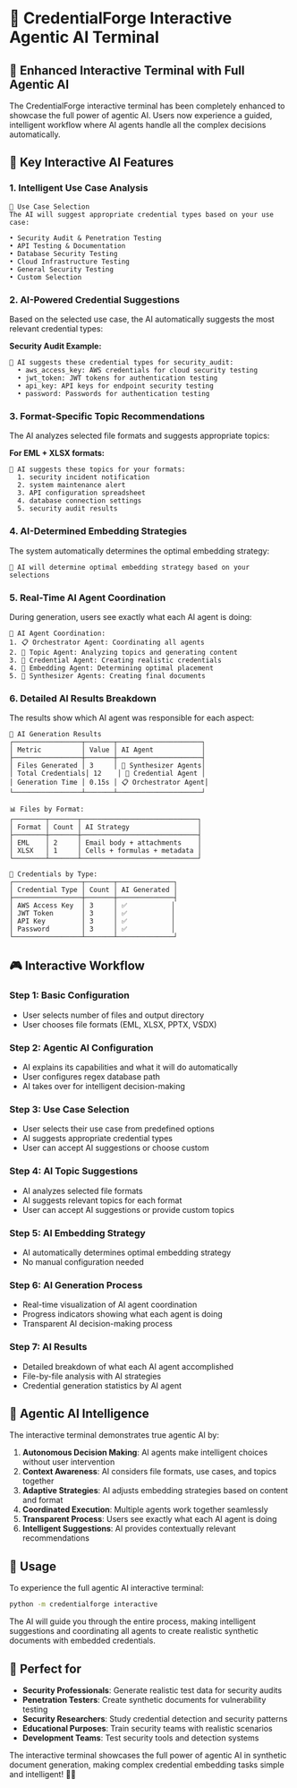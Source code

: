 # 🤖 CredentialForge Interactive Agentic AI Terminal

## 🎯 Enhanced Interactive Terminal with Full Agentic AI

The CredentialForge interactive terminal has been completely enhanced to showcase the full power of agentic AI. Users now experience a guided, intelligent workflow where AI agents handle all the complex decisions automatically.

## 🚀 Key Interactive AI Features

### 1. **Intelligent Use Case Analysis**
```
🎯 Use Case Selection
The AI will suggest appropriate credential types based on your use case:

• Security Audit & Penetration Testing
• API Testing & Documentation  
• Database Security Testing
• Cloud Infrastructure Testing
• General Security Testing
• Custom Selection
```

### 2. **AI-Powered Credential Suggestions**
Based on the selected use case, the AI automatically suggests the most relevant credential types:

**Security Audit Example:**
```
🤖 AI suggests these credential types for security_audit:
  • aws_access_key: AWS credentials for cloud security testing
  • jwt_token: JWT tokens for authentication testing
  • api_key: API keys for endpoint security testing
  • password: Passwords for authentication testing
```

### 3. **Format-Specific Topic Recommendations**
The AI analyzes selected file formats and suggests appropriate topics:

**For EML + XLSX formats:**
```
🤖 AI suggests these topics for your formats:
  1. security incident notification
  2. system maintenance alert
  3. API configuration spreadsheet
  4. database connection settings
  5. security audit results
```

### 4. **AI-Determined Embedding Strategies**
The system automatically determines the optimal embedding strategy:
```
🧠 AI will determine optimal embedding strategy based on your selections
```

### 5. **Real-Time AI Agent Coordination**
During generation, users see exactly what each AI agent is doing:

```
🧠 AI Agent Coordination:
1. 📋 Orchestrator Agent: Coordinating all agents
2. 🎯 Topic Agent: Analyzing topics and generating content
3. 🔑 Credential Agent: Creating realistic credentials
4. 📍 Embedding Agent: Determining optimal placement
5. 📄 Synthesizer Agents: Creating final documents
```

### 6. **Detailed AI Results Breakdown**
The results show which AI agent was responsible for each aspect:

```
🤖 AI Generation Results
┌─────────────────┬───────┬─────────────────────┐
│ Metric          │ Value │ AI Agent            │
├─────────────────┼───────┼─────────────────────┤
│ Files Generated │ 3     │ 📄 Synthesizer Agents│
│ Total Credentials│ 12    │ 🔑 Credential Agent │
│ Generation Time │ 0.15s │ 📋 Orchestrator Agent│
└─────────────────┴───────┴─────────────────────┘

📊 Files by Format:
┌────────┬───────┬─────────────────────────────┐
│ Format │ Count │ AI Strategy                 │
├────────┼───────┼─────────────────────────────┤
│ EML    │ 2     │ Email body + attachments    │
│ XLSX   │ 1     │ Cells + formulas + metadata │
└────────┴───────┴─────────────────────────────┘

🔑 Credentials by Type:
┌─────────────────┬───────┬──────────────┐
│ Credential Type │ Count │ AI Generated │
├─────────────────┼───────┼──────────────┤
│ AWS Access Key  │ 3     │ ✅           │
│ JWT Token       │ 3     │ ✅           │
│ API Key         │ 3     │ ✅           │
│ Password        │ 3     │ ✅           │
└─────────────────┴───────┴──────────────┘
```

## 🎮 Interactive Workflow

### Step 1: Basic Configuration
- User selects number of files and output directory
- User chooses file formats (EML, XLSX, PPTX, VSDX)

### Step 2: Agentic AI Configuration
- AI explains its capabilities and what it will do automatically
- User configures regex database path
- AI takes over for intelligent decision-making

### Step 3: Use Case Selection
- User selects their use case from predefined options
- AI suggests appropriate credential types
- User can accept AI suggestions or choose custom

### Step 4: AI Topic Suggestions
- AI analyzes selected file formats
- AI suggests relevant topics for each format
- User can accept AI suggestions or provide custom topics

### Step 5: AI Embedding Strategy
- AI automatically determines optimal embedding strategy
- No manual configuration needed

### Step 6: AI Generation Process
- Real-time visualization of AI agent coordination
- Progress indicators showing what each agent is doing
- Transparent AI decision-making process

### Step 7: AI Results
- Detailed breakdown of what each AI agent accomplished
- File-by-file analysis with AI strategies
- Credential generation statistics by AI agent

## 🧠 Agentic AI Intelligence

The interactive terminal demonstrates true agentic AI by:

1. **Autonomous Decision Making**: AI agents make intelligent choices without user intervention
2. **Context Awareness**: AI considers file formats, use cases, and topics together
3. **Adaptive Strategies**: AI adjusts embedding strategies based on content and format
4. **Coordinated Execution**: Multiple agents work together seamlessly
5. **Transparent Process**: Users see exactly what each AI agent is doing
6. **Intelligent Suggestions**: AI provides contextually relevant recommendations

## 🚀 Usage

To experience the full agentic AI interactive terminal:

```bash
python -m credentialforge interactive
```

The AI will guide you through the entire process, making intelligent suggestions and coordinating all agents to create realistic synthetic documents with embedded credentials.

## 🎯 Perfect for

- **Security Professionals**: Generate realistic test data for security audits
- **Penetration Testers**: Create synthetic documents for vulnerability testing
- **Security Researchers**: Study credential detection and security patterns
- **Educational Purposes**: Train security teams with realistic scenarios
- **Development Teams**: Test security tools and detection systems

The interactive terminal showcases the full power of agentic AI in synthetic document generation, making complex credential embedding tasks simple and intelligent! 🤖✨
